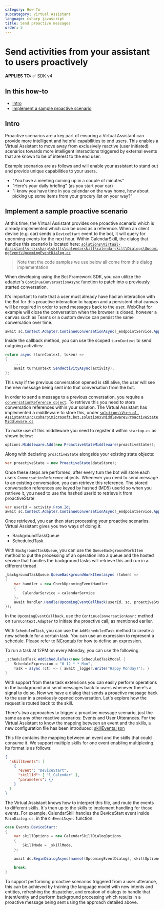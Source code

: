 ```yaml
---
category: How To
subcategory: Virtual Assistant
language: csharp javascript
title: Send proactive messages
order: 5
---
```


# Send activities from your assistant to users proactively

**APPLIES TO:** ✅ SDK v4

## In this how-to
- [Intro](#intro)
- [Implement a sample proactive scenario](#implement-a-sample)

## Intro

Proactive scenarios are a key part of ensuring a Virtual Assistant can provide more intelligent and helpful capabilities to end users. This enables a Virtual Assistant to move away from exclusively reactive (user initiated) scenarios towards more intelligent interactions triggered by external events that are known to be of interest to the end user.

Example scenarios are as follows and will enable your assistant to stand out and provide unique capabilities to your users.

- "You have a meeting coming up in a couple of minutes"
- "Here's your daily briefing" (as you start your car)
- "I know you have time in you calendar on the way home, how about picking up some items from your grocery list on your way?"

## Implement a sample proactive scenario

At this time, the Virtual Assistant provides one proactive scenario which is already implemented which can be used as a reference. When an client device (e.g. car) sends a `DeviceStart` event to the bot, it will query for upcoming events for the next hour. Within CalendarSkill, the dialog that handles this scenario is located here: [
`solutions\Virtual-Assistant\src\csharp\skills\calendarskill\calendarskill\Dialogs\UpcomingEvent\UpcomingEventDialog.cs`](../../../solutions/Virtual-Assistant/src/csharp/skills/calendarskill/calendarskill/Dialogs/UpcomingEvent/UpcomingEventDialog.cs)

> Note that the code samples we use below all come from this dialog implementation

When developing using the Bot Framework SDK, you can utilize the adapter's `ContinueConversationAsync` function to patch into a previously started conversation.

It's important to note that a user must already have had an interaction with the Bot for this proactive interaction to happen and a persistent chat canvas will be required in order to send messages back to the user. WebChat for example will close the conversation when the browser is closed, however a canvas such as Teams or a custom device can persist the same conversation over time.

```csharp
await sc.Context.Adapter.ContinueConversationAsync(_endpointService.AppId, proactiveModel[MD5Util.ComputeHash(userId)].Conversation, UpcomingEventContinueConversationCallback(eventModel, sc), cancellationToken);
```

Inside the callback method, you can use the scoped `turnContext` to send outgoing activities:

```csharp
return async (turnContext, token) =>
{
    ...
    await turnContext.SendActivityAsync(activity);
};
```

This way if the previous conversation opened is still alive, the user will see the new message being sent into that conversation from the bot.

In order to send a message to a previous conversation, you require a [`conversationReference object`](https://raw.githubusercontent.com/Microsoft/botbuilder-dotnet/89817b6b8db42726c9ffcf82bf40b4e66592b84f/libraries/Microsoft.Bot.Schema/ConversationReference.cs). To retrieve this you need to store conversation references within your solution. The Virtual Assistant has implemented a middleware to store this, under [`solutions\Virtual-Assistant\src\csharp\microsoft.bot.solutions\Middleware\ProactiveStateMiddleware.cs`](/solutions/Virtual-Assistant/src/csharp/microsoft.bot.solutions\Middleware\ProactiveStateMiddleware.cs)

To make use of this middleware you need to register it within `startup.cs` as shown below:

```csharp
options.Middleware.Add(new ProactiveStateMiddleware(proactiveState));
```

Along with declaring `proactiveState` alongside your existing state objects:

```csharp
var proactiveState = new ProactiveState(dataStore);
```

Once these steps are performed, after every turn the bot will store each users `ConversationReference` objects. Whenever you need to send message to an existing conversation, you can retrieve this reference. The stored conversation references are keyed by hashed (MD5) userId so when you retrieve it, you need to use the hashed userId to retrieve it from proactiveState:

```csharp
var userId = activity.From.Id;
await sc.Context.Adapter.ContinueConversationAsync(_endpointService.AppId, proactiveModel[MD5Util.ComputeHash(userId)].Conversation, UpcomingEventContinueConversationCallback(eventModel, sc), cancellationToken);`
```

Once retrieved, you can then start processing your proactive scenarios. Virtual Assistant gives you two ways of doing it:

- BackgroundTaskQueue
- ScheduledTask

With `BackgroundTaskQueue`, you can use the `QueueBackgroundWorkItem` method to put the processing of an operation into a queue and the hosted service that handles the background tasks will retrieve this and run in a different thread.

```csharp
_backgroundTaskQueue.QueueBackgroundWorkItem(async (token) =>
{
    var handler = new CheckUpcomingEventHandler
    {
        CalendarService = calendarService
    };
    await handler.Handle(UpcomingEventCallback(userId, sc, proactiveState));
});
```

In the `UpcomingEventCallback`, use the `ContinueConversationAsync` method on `turnContext.Adapter`  to initiate the proactive call, as mentioned earlier.

With `ScheduledTask`, you can use the `AddScheduledTask` method to create a new schedule for a certain task. You can use an expression to represent a schedule. Please refer to [NCrontab](https://github.com/atifaziz/NCrontab) for how to define an expression.

To run a task at 12PM on every Monday, you can use the following:

```csharp
_scheduledTask.AddScheduleTask(new ScheduledTaskModel {
    ScheduleExpression = "0 12 * * Mon",
    Task = async (ct) => { await _logger.Write("Happy Monday!"); }
}
```

With support from these task extensions you can easily perform operations in the background and send messages back to users whenever there's a signal to do so. Now we have a dialog that sends a proactive message back to the user in a previously opened conversation. Let's explore how the request is routed back to the skill.

There's two approaches to trigger a proactive message scenario, just the same as any other reactive scenarios: Events and User Utterances. For the Virtual Assistant to know the mapping between an event and the skills, a new configuration file has been introduced: [skillEvents.json](../../../solutions/Virtual-Assistant/src/csharp/assistant/skillEvents.json)

This file contains the mapping between an event and the skills that could consume it. We support multiple skills for one event enabling multiplexing. Its format is as follows:

```json
{
  "skillEvents": [
    {
      "event": "DeviceStart",
      "skillId": [ "l_Calendar" ],
      "parameters": {}
    }
  ]
}
```

The Virtual Assistant knows how to interpret this file, and route the events to different skills. It's then up to the skills to implement handling for those events. For example, CalendarSkill handles the DeviceStart event inside `MainDialog.cs`, in the `OnEventAsync` function.

```csharp
case Events.DeviceStart:
{
    var skillOptions = new CalendarSkillDialogOptions
    {
        SkillMode = _skillMode,
    };

    await dc.BeginDialogAsync(nameof(UpcomingEventDialog), skillOptions);

    break;
}
```

To support performing proactive scenarios triggered from a user utterance, this can be achieved by training the language model with new intents and entities, refreshing the dispatcher, and creation of dialogs to handle that intent/entity and perform background processing which results in a proactive message being sent using the approach detailed above.